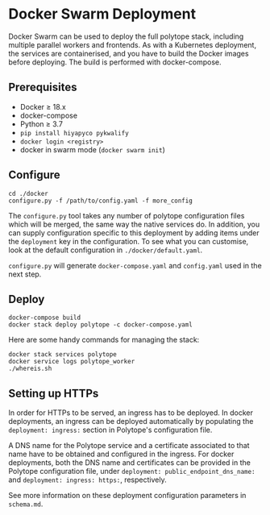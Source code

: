# Docker Swarm Deployment

Docker Swarm can be used to deploy the full polytope stack, including multiple parallel workers and frontends. As with a Kubernetes deployment, the services are containerised, and you have to build the Docker images before deploying. The build is performed with docker-compose.

## Prerequisites

* Docker ≥ 18.x
* docker-compose
* Python ≥ 3.7
* `pip install hiyapyco pykwalify`
* `docker login <registry>`
* docker in swarm mode (`docker swarm init`)

## Configure

```
cd ./docker
configure.py -f /path/to/config.yaml -f more_config
```

The `configure.py` tool takes any number of polytope configuration files which will be merged, the same way the native services do. In addition, you can supply configuration specific to this deployment by adding items under the `deployment` key in the configuration. To see what you can customise, look at the default configuration in `./docker/default.yaml`.

`configure.py` will generate `docker-compose.yaml` and `config.yaml` used in the next step.

## Deploy

```
docker-compose build
docker stack deploy polytope -c docker-compose.yaml
```

Here are some handy commands for managing the stack:

```
docker stack services polytope
docker service logs polytope_worker
./whereis.sh
```

## Setting up HTTPs

In order for HTTPs to be served, an ingress has to be deployed. In docker deployments, an ingress can be deployed automatically by populating the `deployment: ingress:` section in Polytope's configuration file.

A DNS name for the Polytope service and a certificate associated to that name have to be obtained and configured in the ingress. For docker deployments, both the DNS name and certificates can be provided in the Polytope configuration file, under `deployment: public_endpoint_dns_name:` and `deployment: ingress: https:`, respectively.

See more information on these deployment configuration parameters in `schema.md`.
